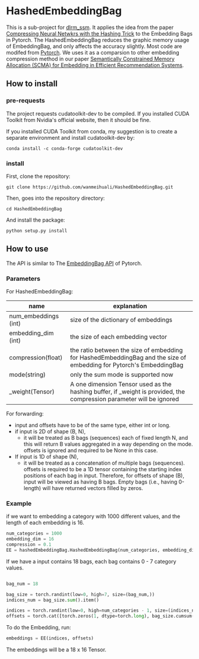 # HashedEmbeddingBag

This is a sub-project for [dlrm_ssm](https://github.com/yanzhoupan/dlrm_ssm). 
It applies the idea from the paper 
[Compressing Neural Netwkrs with the Hashing Trick](https://arxiv.org/pdf/1504.04788.pdf) to the Embedding Bags in Pytorch.
The HashedEmbeddingBag reduces the graphic memory usage of EmbeddingBag, and only affects the accuracy slightly.
Most code are modifed from [Pytorch](https://github.com/pytorch/pytorch). 
We uses it as a comparsion to other embedding compression method in our paper [Semantically Constrained Memory Allocation (SCMA) for Embedding in Efficient Recommendation Systems](https://arxiv.org/pdf/2103.06124.pdf).

## How to install

### pre-requests

The project requests cudatoolkit-dev to be compiled.
If you installed CUDA Toolkit from Nvidia's official website, then it should be fine.

If you installed CUDA Toolkit from conda, my suggestion is to create a separate environment and install cudatoolkit-dev by:
```
conda install -c conda-forge cudatoolkit-dev
```

### install
First, clone the repository:
```
git clone https://github.com/wanmeihuali/HashedEmbeddingBag.git
```

Then, goes into the repository directory:
```
cd HashedEmbeddingBag
```

And install the package:
```
python setup.py install
```

## How to use

The API is similar to The [EmbeddingBag API](https://pytorch.org/docs/stable/generated/torch.nn.EmbeddingBag.html) of Pytorch.

### Parameters
For HashedEmbeddingBag: 

|name|explanation|
|---|---|
|num_embeddings (int) | size of the dictionary of embeddings |
|embedding_dim (int) | the size of each embedding vector |
|compression(float) | the ratio between the size of embedding for HashedEmbeddingBag and the size of embedding for Pytorch's EmbeddingBag|
|mode(string) | only the sum mode is supported now |
|_weight(Tensor) | A one dimension Tensor used as the hashing buffer, if _weight is provided, the compression parameter will be ignored |

For forwarding:

- input and offsets have to be of the same type, either int or long.
- if input is 2D of shape (B, N),
  - it will be treated as B bags (sequences) each of fixed length N, and this will return B values aggregated in a way depending on the mode. offsets is ignored and required to be None in this case.
- If input is 1D of shape (N), 
    - it will be treated as a concatenation of multiple bags (sequences). offsets is required to be a 1D tensor containing the starting index positions of each bag in input. Therefore, for offsets of shape (B), input will be viewed as having B bags. Empty bags (i.e., having 0-length) will have returned vectors filled by zeros.

### Example
if we want to embedding a category with 1000 different values, and  the length of each embedding is 16.
```python
num_categories = 1000
embedding_dim = 16
compression = 0.1
EE = hashedEmbeddingBag.HashedEmbeddingBag(num_categories, embedding_dim, compression, "sum")

```
If we have a input contains 18 bags, each bag contains 0 - 7 category values.
```python

bag_num = 18

bag_size = torch.randint(low=0, high=7, size=(bag_num,))
indices_num = bag_size.sum().item()

indices = torch.randint(low=0, high=num_categories - 1, size=(indices_num,))
offsets = torch.cat([torch.zeros(1, dtype=torch.long), bag_size.cumsum(dim=0)[:-1]])
```
To do the Embedding, run:
```python
embeddings = EE(indices, offsets)
```
The embeddings will be a 18 x 16 Tensor.
